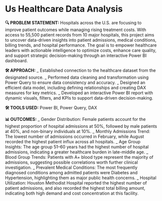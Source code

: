 # Us Healthcare Data Analysis

**🔍 PROBLEM STATEMENT:**
Hospitals across the U.S. are focusing to improve patient outcomes while managing rising treatment costs. With access to 55,500 patient records from 10 major hospitals, this project aims to uncover 
data-driven insights into patient admissions, medical conditions, billing trends, and hospital performance. The goal is to empower healthcare leaders with actionable intelligence to optimize costs, 
enhance care quality, and support strategic decision-making through an interactive Power BI dashboard.

**🛠️ APPROACH:**
_	Established connection to the healthcare dataset from the designated source.
_	Performed data cleaning and transformation using Power Query to ensure data consistency and accuracy.
_	Designed an efficient data model, including defining relationships and creating DAX measures for key metrics.
_	Developed an interactive Power BI report with dynamic visuals, filters, and KPIs to support data-driven decision-making.

**🛠️ TOOLS USED:**
       Power BI, Power Query, DAX
       
**📊 OUTCOMES:**
_	Gender Distribution: Female patients account for the highest proportion of hospital admissions at 50%, followed by male patients at 40%, and non-binary individuals at 10%.
_	Monthly Admissions Trend: The lowest number of admissions occurred in February, while August recorded the highest patient influx across all hospitals.
_	Age Group Insights: The age group 51–60 years had the highest number of hospital admissions, indicating a greater healthcare burden in late-middle age.
_	Blood Group Trends: Patients with A+ blood type represent the majority of admissions, suggesting possible correlations worth further clinical investigation.
_	Prevalent Medical Conditions: The most frequently diagnosed conditions among admitted patients were Diabetes and Hypertension, highlighting them as major public health concerns.
_	Hospital Utilization: Houston Methodist Hospital reported the highest number of patient admissions, and also recorded the highest total billing amount, indicating both high demand and cost concentration at this facility.

